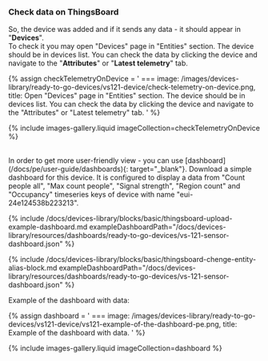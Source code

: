### Check data on ThingsBoard

So, the device was added and if it sends any data - it should appear in "**Devices**".  
To check it you may open "Devices" page in "Entities" section. 
The device should be in devices list. You can check the data by clicking the device and navigate to the "**Attributes**" or "**Latest telemetry**" tab.

{% assign checkTelemetryOnDevice = '
    ===
        image: /images/devices-library/ready-to-go-devices/vs121-device/check-telemetry-on-device.png,
        title: Open "Devices" page in "Entities" section. The device should be in devices list. You can check the data by clicking the device and navigate to the "Attributes" or "Latest telemetry" tab.
'
%}

{% include images-gallery.liquid imageCollection=checkTelemetryOnDevice %}

<br>
In order to get more user-friendly view - you can use [dashboard](/docs/pe/user-guide/dashboards){: target="_blank"}.
Download a simple dashboard for this device. It is configured to display a data from "Count people all", "Max count people", "Signal strength", "Region count" and "Occupancy" timeseries keys of device with name "eui-24e124538b223213".

{% include /docs/devices-library/blocks/basic/thingsboard-upload-example-dashboard.md exampleDashboardPath="/docs/devices-library/resources/dashboards/ready-to-go-devices/vs-121-sensor-dashboard.json" %}  

{% include /docs/devices-library/blocks/basic/thingsboard-chenge-entity-alias-block.md exampleDashboardPath="/docs/devices-library/resources/dashboards/ready-to-go-devices/vs-121-sensor-dashboard.json" %}

Example of the dashboard with data:

{% assign dashboard = '
    ===
        image: /images/devices-library/ready-to-go-devices/vs121-device/vs121-example-of-the-dashboard-pe.png,
        title: Example of the dashboard with data.
'
%}

{% include images-gallery.liquid imageCollection=dashboard %}